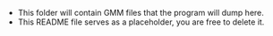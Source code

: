 * This folder will contain GMM files that the program will dump here.
* This README file serves as a placeholder, you are free to delete it.
